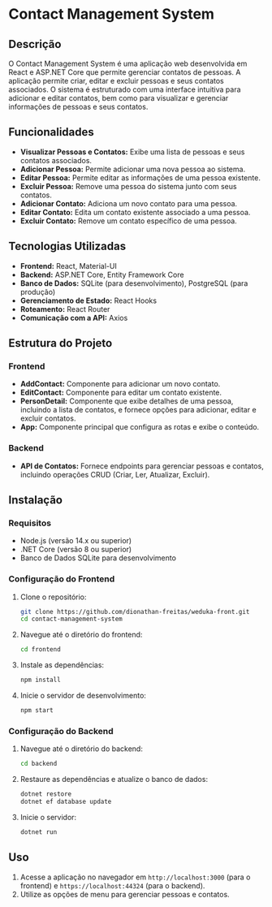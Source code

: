 # Contact Management System

## Descrição

O Contact Management System é uma aplicação web desenvolvida em React e ASP.NET Core que permite gerenciar contatos de pessoas. A aplicação permite criar, editar e excluir pessoas e seus contatos associados. O sistema é estruturado com uma interface intuitiva para adicionar e editar contatos, bem como para visualizar e gerenciar informações de pessoas e seus contatos.

## Funcionalidades

- **Visualizar Pessoas e Contatos:** Exibe uma lista de pessoas e seus contatos associados.
- **Adicionar Pessoa:** Permite adicionar uma nova pessoa ao sistema.
- **Editar Pessoa:** Permite editar as informações de uma pessoa existente.
- **Excluir Pessoa:** Remove uma pessoa do sistema junto com seus contatos.
- **Adicionar Contato:** Adiciona um novo contato para uma pessoa.
- **Editar Contato:** Edita um contato existente associado a uma pessoa.
- **Excluir Contato:** Remove um contato específico de uma pessoa.

## Tecnologias Utilizadas

- **Frontend:** React, Material-UI
- **Backend:** ASP.NET Core, Entity Framework Core
- **Banco de Dados:** SQLite (para desenvolvimento), PostgreSQL (para produção)
- **Gerenciamento de Estado:** React Hooks
- **Roteamento:** React Router
- **Comunicação com a API:** Axios

## Estrutura do Projeto

### Frontend

- **AddContact:** Componente para adicionar um novo contato.
- **EditContact:** Componente para editar um contato existente.
- **PersonDetail:** Componente que exibe detalhes de uma pessoa, incluindo a lista de contatos, e fornece opções para adicionar, editar e excluir contatos.
- **App:** Componente principal que configura as rotas e exibe o conteúdo.

### Backend

- **API de Contatos:** Fornece endpoints para gerenciar pessoas e contatos, incluindo operações CRUD (Criar, Ler, Atualizar, Excluir).

## Instalação

### Requisitos

- Node.js (versão 14.x ou superior)
- .NET Core (versão 8 ou superior)
- Banco de Dados SQLite para desenvolvimento

### Configuração do Frontend

1. Clone o repositório:

   ```bash
   git clone https://github.com/dionathan-freitas/weduka-front.git
   cd contact-management-system
   ```

2. Navegue até o diretório do frontend:

   ```bash
   cd frontend
   ```

3. Instale as dependências:

   ```bash
   npm install
   ```

4. Inicie o servidor de desenvolvimento:

   ```bash
   npm start
   ```

### Configuração do Backend

1. Navegue até o diretório do backend:

   ```bash
   cd backend
   ```

2. Restaure as dependências e atualize o banco de dados:

   ```bash
   dotnet restore
   dotnet ef database update
   ```

3. Inicie o servidor:

   ```bash
   dotnet run
   ```

## Uso

1. Acesse a aplicação no navegador em `http://localhost:3000` (para o frontend) e `https://localhost:44324` (para o backend).
2. Utilize as opções de menu para gerenciar pessoas e contatos.
